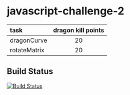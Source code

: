# javascript-challenge-2

| task        | dragon kill points |
|:---         | :---:              |
|dragonCurve  | 20                 |
|rotateMatrix | 20                 |

## Build Status
[![Build Status](https://travis-ci.org/cos1715/javascript-challenge-2.png)](https://travis-ci.org/cos1715/javascript-challenge-2)
